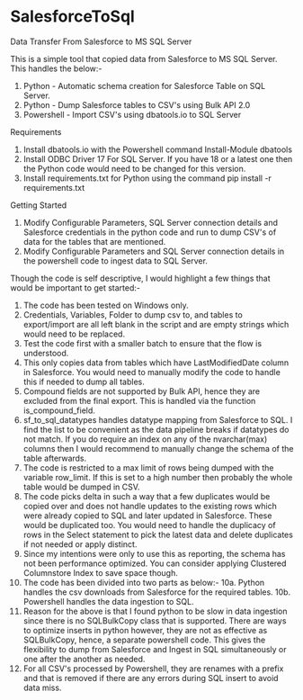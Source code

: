 # SalesforceToSql
Data Transfer From Salesforce to MS SQL Server

This is a simple tool that copied data from Salesforce to MS SQL Server. This handles the below:-
1. Python - Automatic schema creation for Salesforce Table on SQL Server.
2. Python - Dump Salesforce tables to CSV's using Bulk API 2.0
3. Powershell - Import CSV's using dbatools.io to SQL Server

Requirements
1. Install dbatools.io with the Powershell command Install-Module dbatools
2. Install ODBC Driver 17 For SQL Server. If you have 18 or a latest one then the Python code would need to be changed for this version.
3. Install requirements.txt for Python using the command pip install -r requirements.txt

Getting Started
1. Modify Configurable Parameters, SQL Server connection details and Salesforce credentials in the python code and run to dump CSV's of data for the tables that are mentioned.
2. Modify Configurable Parameters and SQL Server connection details in the powershell code to ingest data to SQL Server.

Though the code is self descriptive, I would highlight a few things that would be important to get started:-
1. The code has been tested on Windows only.
2. Credentials, Variables, Folder to dump csv to, and tables to export/import are all left blank in the script and are empty strings which would need to be replaced.
3. Test the code first with a smaller batch to ensure that the flow is understood.
4. This only copies data from tables which have LastModifiedDate column in Salesforce. You would need to manually modify the code to handle this if needed to dump all tables.
5. Compound fields are not supported by Bulk API, hence they are excluded from the final export. This is handled via the function is_compound_field.
6. sf_to_sql_datatypes handles datatype mapping from Salesforce to SQL. I find the list to be convenient as the data pipeline breaks if datatypes do not match. If you do require an index on any of the nvarchar(max) columns then I would recommend to manually change the schema of the table afterwards.
7. The code is restricted to a max limit of rows being dumped with the variable row_limit. If this is set to a high number then probably the whole table would be dumped in CSV.
8. The code picks delta in such a way that a few duplicates would be copied over and does not handle updates to the existing rows which were already copied to SQL and later updated in Salesforce. These would be duplicated too. You would need to handle the duplicacy of rows in the Select statement to pick the latest data and delete duplicates if not needed or apply distinct.
9. Since my intentions were only to use this as reporting, the schema has not been performance optimized. You can consider applying Clustered Columnstore Index to save space though.
10. The code has been divided into two parts as below:-
    10a. Python handles the csv downloads from Salesforce for the required tables.
    10b. Powershell handles the data ingestion to SQL.
11. Reason for the above is that I found python to be slow in data ingestion since there is no SQLBulkCopy class that is supported. There are ways to optimize inserts in python however, they are not as effective as SQLBulkCopy, hence, a separate powershell code. This gives the flexibility to dump from Salesforce and Ingest in SQL simultaneously or one after the another as needed.
12. For all CSV's processed by Powershell, they are renames with a prefix and that is removed if there are any errors during SQL insert to avoid data miss.